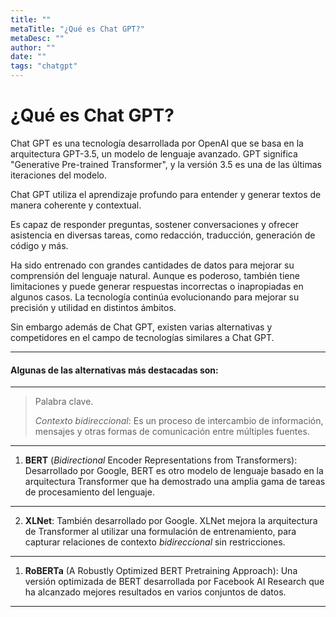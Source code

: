 ```yaml
---
title: ""	
metaTitle: "¿Qué es Chat GPT?"	
metaDesc: ""	
author: ""	
date: ""	
tags: "chatgpt"
---
```

# ¿Qué es Chat GPT?

Chat GPT es una tecnología desarrollada por OpenAI que se basa en la arquitectura GPT-3.5, un modelo de lenguaje avanzado. GPT significa "Generative Pre-trained Transformer", y la versión 3.5 es una de las últimas iteraciones del modelo.

 Chat GPT utiliza el aprendizaje profundo para entender y generar textos de manera coherente y contextual. 
 
 Es capaz de responder preguntas, sostener conversaciones y ofrecer asistencia en diversas tareas, como redacción, traducción, generación de código y más. 
 
 Ha sido entrenado con grandes cantidades de datos para mejorar su comprensión del lenguaje natural.
Aunque es poderoso, también tiene limitaciones y puede generar respuestas incorrectas o inapropiadas en algunos casos. La tecnología continúa evolucionando para mejorar su precisión y utilidad en distintos ámbitos.

Sin embargo además de Chat GPT, existen varias alternativas y competidores en el campo de tecnologías similares a Chat GPT.

---

#### Algunas de las alternativas más destacadas son:

---
> Palabra clave.
>
> _Contexto bidireccional_: Es un proceso de
>intercambio de información, mensajes y otras formas
>de comunicación entre múltiples fuentes.
---
1. **BERT** (_Bidirectional_ Encoder Representations from Transformers): Desarrollado por Google, BERT es otro modelo de lenguaje basado en la arquitectura Transformer que ha demostrado una amplia gama de tareas de procesamiento del lenguaje.
---
2. **XLNet**: También desarrollado por Google. XLNet mejora la arquitectura de Transformer al utilizar una formulación de entrenamiento, para capturar relaciones de contexto _bidireccional_ sin restricciones.
---
1. **RoBERTa** (A Robustly Optimized BERT Pretraining Approach): Una versión optimizada de BERT desarrollada por Facebook AI Research que ha alcanzado mejores resultados en varios conjuntos de datos.

---